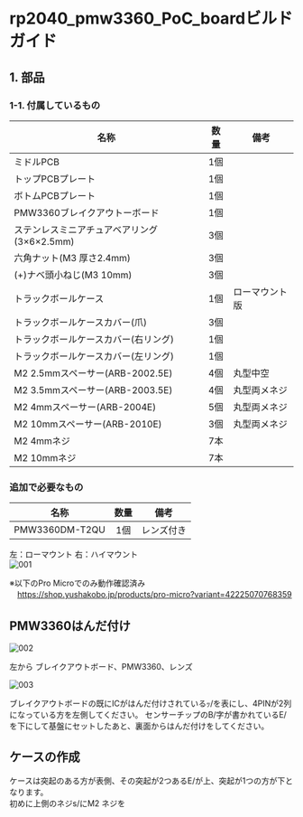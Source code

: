 # rp2040_pmw3360_PoC_boardビルドガイド
## 1. 部品
### 1-1. 付属しているもの
|名称|数量|備考|
|----|:---:|----|
|ミドルPCB | 1個 | |
|トップPCBプレート| 1個  | |
|ボトムPCBプレート | 1個 | |
|PMW3360ブレイクアウトーボード|1個||
|ステンレスミニアチュアベアリング(3×6×2.5mm)|3個||
|六角ナット(M3 厚さ2.4mm)|3個||
|(+)ナベ頭小ねじ(M3 10mm)|3個||
|トラックボールケース|1個|ローマウント版|
|トラックボールケースカバー(爪)|3個||
|トラックボールケースカバー(右リング)|1個||
|トラックボールケースカバー(左リング)|1個||
|M2 2.5mmスペーサー(ARB-2002.5E)|4個|丸型中空|
|M2 3.5mmスペーサー(ARB-2003.5E)|4個|丸型両メネジ|
|M2 4mmスペーサー(ARB-2004E)|5個|丸型両メネジ|
|M2 10mmスペーサー(ARB-2010E)|3個|丸型両メネジ|
|M2 4mmネジ|7本|
|M2 10mmネジ|7本|

### 追加で必要なもの
|名称|数量|備考|
|----|:---:|----|
|PMW3360DM-T2QU|1個|レンズ付き|

左：ローマウント  右：ハイマウント  
![001](https://github.com/kushima8/Reex/assets/58157342/8a78b063-16f9-4286-8d3e-3098f63cdd9f)

※以下のPro Microでのみ動作確認済み  
　https://shop.yushakobo.jp/products/pro-micro?variant=42225070768359

## PMW3360はんだ付け 

![002](https://github.com/kushima8/Reex/assets/58157342/4637c450-5275-44bb-b1aa-09bb3c98bc29)

左から  ブレイクアウトボード、PMW3360、レンズ  

![003](https://github.com/kushima8/Reex/assets/58157342/f40630b1-ba37-4f84-9b5e-92b727c7bb9a)

ブレイクアウトボードの既にICがはんだ付けされているｯ/を表にし、4PINが2列になっている方を左側してください。
センサーチップのB/字が書かれているE/を下にして基盤にセットしたあと、裏面からはんだ付けをしてください。

## ケースの作成

ケースは突起のある方が表側、その突起が2つあるE/が上、突起が1つの方が下となります。  
初めに上側のネジs/にM2 ネジを
